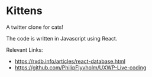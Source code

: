# Kittens
 A twitter clone for cats!

 The code is written in Javascript using React.

 Relevant Links:
 * https://rxdb.info/articles/react-database.html
 * https://github.com/PhilipFlyvholm/UXWP-Live-coding
